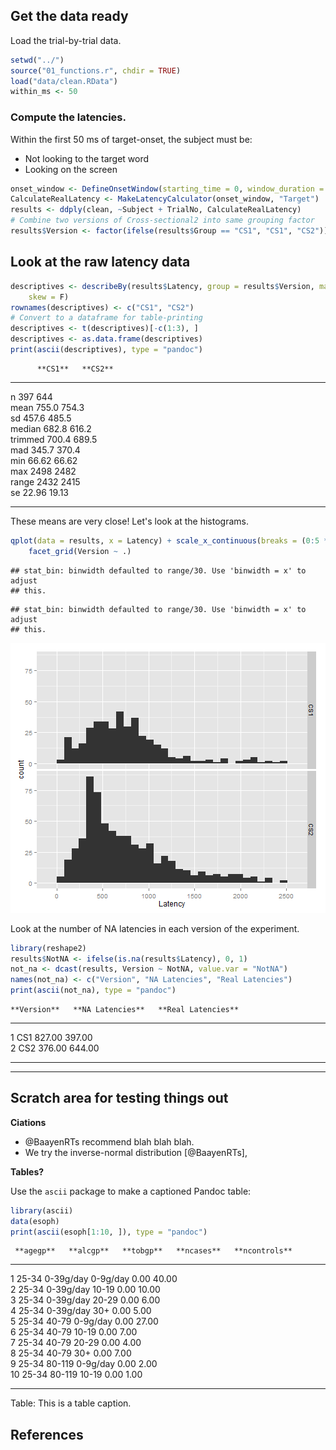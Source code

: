 ## Get the data ready

Load the trial-by-trial data.


```r
setwd("../")
source("01_functions.r", chdir = TRUE)
load("data/clean.RData")
within_ms <- 50
```


### Compute the latencies. 

Within the first 50 ms of target-onset, the subject must be:

* Not looking to the target word
* Looking on the screen


```r
onset_window <- DefineOnsetWindow(starting_time = 0, window_duration = within_ms)
CalculateRealLatency <- MakeLatencyCalculator(onset_window, "Target")
results <- ddply(clean, ~Subject + TrialNo, CalculateRealLatency)
# Combine two versions of Cross-sectional2 into same grouping factor
results$Version <- factor(ifelse(results$Group == "CS1", "CS1", "CS2"))
```





## Look at the raw latency data


```r
descriptives <- describeBy(results$Latency, group = results$Version, mat = T, 
    skew = F)
rownames(descriptives) <- c("CS1", "CS2")
# Convert to a dataframe for table-printing
descriptives <- t(descriptives)[-c(1:3), ]
descriptives <- as.data.frame(descriptives)
print(ascii(descriptives), type = "pandoc")
```

          **CS1**   **CS2**  
--------- --------- ---------
n         397       644      
mean      755.0     754.3    
sd        457.6     485.5    
median    682.8     616.2    
trimmed   700.4     689.5    
mad       345.7     370.4    
min       66.62     66.62    
max       2498      2482     
range     2432      2415     
se        22.96     19.13    
--------- --------- ---------


These means are very close! Let's look at the histograms.


```r
qplot(data = results, x = Latency) + scale_x_continuous(breaks = (0:5 * 500)) + 
    facet_grid(Version ~ .)
```

```
## stat_bin: binwidth defaulted to range/30. Use 'binwidth = x' to adjust
## this.
```

```
## stat_bin: binwidth defaulted to range/30. Use 'binwidth = x' to adjust
## this.
```

![Histograms of untrimmed latencies](figure/unnamed-chunk-4.png) 


Look at the number of NA latencies in each version of the experiment.


```r
library(reshape2)
results$NotNA <- ifelse(is.na(results$Latency), 0, 1)
not_na <- dcast(results, Version ~ NotNA, value.var = "NotNA")
names(not_na) <- c("Version", "NA Latencies", "Real Latencies")
print(ascii(not_na), type = "pandoc")
```

    **Version**   **NA Latencies**   **Real Latencies**  
--- ------------- ------------------ --------------------
1   CS1           827.00             397.00              
2   CS2           376.00             644.00              
--- ------------- ------------------ --------------------




































*** 

## Scratch area for testing things out

**Ciations**

* @BaayenRTs recommend blah blah blah.
* We try the inverse-normal distribution [@BaayenRTs],

**Tables?**

Use the `ascii` package to make a captioned Pandoc table:


```r
library(ascii)
data(esoph)
print(ascii(esoph[1:10, ]), type = "pandoc")
```

     **agegp**   **alcgp**   **tobgp**   **ncases**   **ncontrols**  
---- ----------- ----------- ----------- ------------ ---------------
1    25-34       0-39g/day   0-9g/day    0.00         40.00          
2    25-34       0-39g/day   10-19       0.00         10.00          
3    25-34       0-39g/day   20-29       0.00         6.00           
4    25-34       0-39g/day   30+         0.00         5.00           
5    25-34       40-79       0-9g/day    0.00         27.00          
6    25-34       40-79       10-19       0.00         7.00           
7    25-34       40-79       20-29       0.00         4.00           
8    25-34       40-79       30+         0.00         7.00           
9    25-34       80-119      0-9g/day    0.00         2.00           
10   25-34       80-119      10-19       0.00         1.00           
---- ----------- ----------- ----------- ------------ ---------------

Table: This is a table caption.

## References
